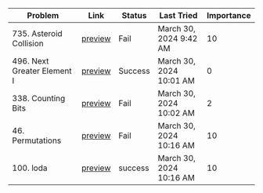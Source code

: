 
| Problem                     | Link         | Status  | Last Tried              | Importance |
|-----------------------------|--------------|---------|-------------------------|------------|
| 735. Asteroid Collision     | [preview](#) | Fail    | March 30, 2024 9:42 AM  | 10         |
| 496. Next Greater Element I | [preview](#) | Success | March 30, 2024 10:01 AM | 0          |
| 338. Counting Bits          | [preview](#) | Fail    | March 30, 2024 10:02 AM | 2          |
| 46. Permutations            | [preview](#) | Fail    | March 30, 2024 10:16 AM | 10         |
| 100. loda                        | [preview](#) | success | March 30, 2024 10:16 AM | 10         |
